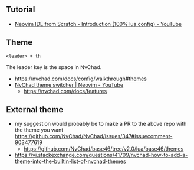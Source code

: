 ## Tutorial

- [Neovim IDE from Scratch - Introduction (100% lua config) - YouTube](https://www.youtube.com/watch?v=ctH-a-1eUME&list=PLhoH5vyxr6Qq41NFL4GvhFp-WLd5xzIzZ)

## Theme

`<leader> + th`

The leader key is the space in NvChad.

- https://nvchad.com/docs/config/walkthrough#themes
- [NvChad theme switcher | Neovim - YouTube](https://www.youtube.com/watch?v=wt7IX8ojMrs)
  - https://nvchad.com/docs/features

## External theme

- my suggestion would probably be to make a PR to the above repo with the theme you want https://github.com/NvChad/NvChad/issues/347#issuecomment-903477619
  - https://github.com/NvChad/base46/tree/v2.0/lua/base46/themes
- https://vi.stackexchange.com/questions/41709/nvchad-how-to-add-a-theme-into-the-builtin-list-of-nvchad-themes

